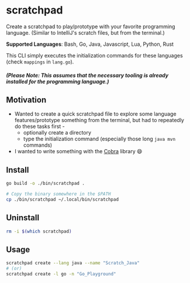 # scratchpad

Create a scratchpad to play/prototype with your favorite programming language.
(Similar to IntelliJ's scratch files, but from the terminal.)

**Supported Languages**: Bash, Go, Java, Javascript, Lua, Python, Rust

This CLI simply executes the initialization commands for these languages (check `mappings` in `lang.go`).

##### (**Please Note**: This assumes that the necessary tooling is already installed for the programming language.)

## Motivation

-   Wanted to create a quick scratchpad file to explore some language features/prototype something from the terminal, but had to repeatedly do these tasks first -
    -   optionally create a directory
    -   type the initialization command (especially those long `java mvn` commands)
-   I wanted to write something with the [Cobra][cobra] library :smile:

## Install

```sh
go build -o ./bin/scratchpad .

# Copy the binary somewhere in the $PATH
cp ./bin/scratchpad ~/.local/bin/scratchpad
```

## Uninstall

```sh
rm -i $(which scratchpad)
```

## Usage

```sh
scratchpad create --lang java --name "Scratch_Java"
# (or)
scratchpad create -l go -n "Go_Playground"
```

[cobra]: https://github.com/spf13/cobra

